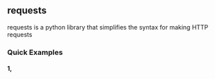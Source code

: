 ## requests

requests is a python library that simplifies the syntax for making HTTP 
requests

### Quick Examples

#### 1, 

```python
```